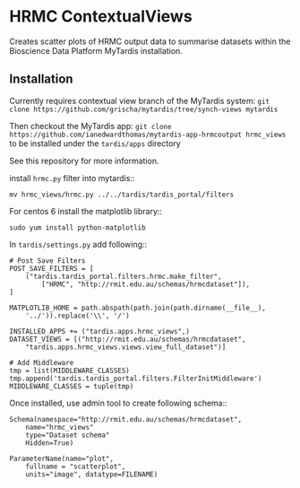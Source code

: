 HRMC ContextualViews
====================

Creates scatter plots of HRMC output data to summarise datasets within
the Bioscience Data Platform MyTardis installation.

Installation
------------

Currently requires contextual view branch of the MyTardis system:
``git clone https://github.com/grischa/mytardis/tree/synch-views mytardis``

Then checkout the MyTardis app:
``git clone https://github.com/ianedwardthomas/mytardis-app-hrmcoutput hrmc_views``
to be installed under the ``tardis/apps`` directory

See this repository for more information.

install ``hrmc.py`` filter  into mytardis::

    mv hrmc_views/hrmc.py ../../tardis/tardis_portal/filters

For centos 6 install the matplotlib library::

    sudo yum install python-matplotlib

In ``tardis/settings.py`` add following::

    # Post Save Filters
    POST_SAVE_FILTERS = [
        ("tardis.tardis_portal.filters.hrmc.make_filter",
            ["HRMC", "http://rmit.edu.au/schemas/hrmcdataset"]),
    ]

    MATPLOTLIB_HOME = path.abspath(path.join(path.dirname(__file__),
        '../')).replace('\\', '/')

    INSTALLED_APPS += ("tardis.apps.hrmc_views",)
    DATASET_VIEWS = [("http://rmit.edu.au/schemas/hrmcdataset",
        "tardis.apps.hrmc_views.views.view_full_dataset")]

    # Add Middleware
    tmp = list(MIDDLEWARE_CLASSES)
    tmp.append('tardis.tardis_portal.filters.FilterInitMiddleware')
    MIDDLEWARE_CLASSES = tuple(tmp)

Once installed, use admin tool to create following schema::

    Schema(namespace="http://rmit.edu.au/schemas/hrmcdataset",
        name="hrmc_views"
        type="Dataset schema"
        Hidden=True)

    ParameterName(name="plot",
        fullname = "scatterplot",
        units="image", datatype=FILENAME)